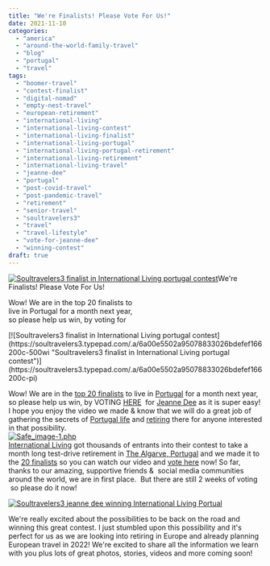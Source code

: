 ```yaml
---
title: "We're Finalists! Please Vote For Us!"
date: 2021-11-10
categories: 
  - "america"
  - "around-the-world-family-travel"
  - "blog"
  - "portugal"
  - "travel"
tags: 
  - "boomer-travel"
  - "contest-finalist"
  - "digital-nomad"
  - "empty-nest-travel"
  - "european-retirement"
  - "international-living"
  - "international-living-contest"
  - "international-living-finalist"
  - "international-living-portugal"
  - "international-living-portugal-retirement"
  - "international-living-retirement"
  - "international-living-travel"
  - "jeanne-dee"
  - "portugal"
  - "post-covid-travel"
  - "post-pandemic-travel"
  - "retirement"
  - "senior-travel"
  - "soultravelers3"
  - "travel"
  - "travel-lifestyle"
  - "vote-for-jeanne-dee"
  - "winning-contest"
draft: true
---
```


[![Soultravelers3 finalist in International Living portugal contest](https://soultravelers3.typepad.com/.a/6a00e5502a950788330282e12f4ba6200b-200wi "Soultravelers3 finalist in International Living portugal contest")](https://soultravelers3.typepad.com/.a/6a00e5502a950788330282e12f4ba6200b-pi)We're Finalists! Please Vote For Us!  
  
Wow! We are in the top 20 finalists to  
live in Portugal for a month next year,  
so please help us win, by voting for

<!--more--> [![Soultravelers3 finalist in International Living portugal contest](https://soultravelers3.typepad.com/.a/6a00e5502a95078833026bdefef166200c-500wi "Soultravelers3 finalist in International Living portugal contest")](https://soultravelers3.typepad.com/.a/6a00e5502a95078833026bdefef166200c-pi)  
  
Wow! We are in the [top 20 finalists](https://internationalliving.com/win-a-dream-retirement-overseas/?fbclid=IwAR0NhYYpQspe74bLsot4c0mFb2Ly_DZaxykxtlXpn5Xln4mZ_JAE4bf5h14 "international living finalist jeanne dee") to live in [Portugal](http://soultravelers3new.local/portugal/) for a month next year, so please help us win, by VOTING [HERE](https://internationalliving.com/win-a-dream-retirement-overseas/?utm_source=facebook&utm_medium=social-organic&utm_campaign=hootsuite&fbclid=IwAR01ieot7aHGwWLHIZkB8dhW4SKROBSyDSfok0br_jcg4_1to73NYozS1sU "HERE")  for [Jeanne Dee](https://frugaltraveler.blogs.nytimes.com/2009/11/11/qa-with-jeanne-dee-the-nomadic-family-traveler/ "jeanne dee in NY times travel ") as it is super easy! I hope you enjoy the video we made & know that we will do a great job of gathering the secrets of [Portugal life](https://internationalliving.com/a-castle-view-home-in-small-town-portugal/) and [retiring](https://twitter.com/inliving/status/1458132419014451200?s=20 "retiring portugal  international living contest") there for anyone interested in that possibility.   
[![Safe_image-1.php](https://soultravelers3.typepad.com/.a/6a00e5502a950788330282e12f4d6b200b-500wi "Safe_image-1.php")](https://soultravelers3.typepad.com/.a/6a00e5502a950788330282e12f4d6b200b-pi)  
[International Living](https://internationalliving.com) got thousands of entrants into their contest to take a month long test-drive retirement in [The Algarve, Portugal](http://soultravelers3new.local/2008/06/arriving-in-alg.html) and we made it to the [20 finalists](https://fb.watch/9bWce9-pun/ "international living portugal retirement Jeanne Dee finalist") so you can watch our video and [vote here](https://internationalliving.com/win-a-dream-retirement-overseas/?utm_source=facebook&utm_medium=social-organic&utm_campaign=hootsuite&fbclid=IwAR01ieot7aHGwWLHIZkB8dhW4SKROBSyDSfok0br_jcg4_1to73NYozS1sU "vote international living contest  jeanne dee ") now! So far, thanks to our amazing, supportive friends &  social media communities around the world, we are in first place.  But there are still 2 weeks of voting  so please do it now!  
  
[![Soultravelers3 jeanne dee winning International Living Portual ](https://soultravelers3.typepad.com/.a/6a00e5502a950788330282e12f77b2200b-500wi "Soultravelers3 jeanne dee winning International Living Portual ")](https://soultravelers3.typepad.com/.a/6a00e5502a950788330282e12f77b2200b-pi)  
  
We're really excited about the possibilities to be back on the road and winning this great contest. I just stumbled upon this possibility and it's perfect for us as we are looking into retiring in Europe and already planning European travel in 2022! We're excited to share all the information we learn with you plus lots of great photos, stories, videos and more coming soon!
